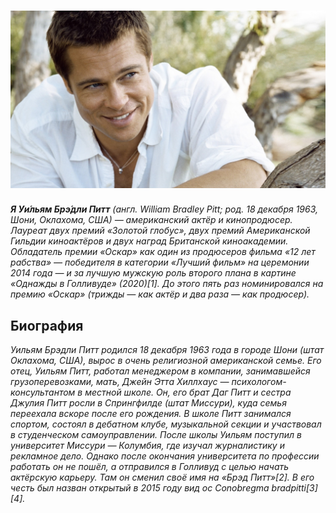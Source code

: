 # ![Фото для анкеты](7ce958b5eef6ed6d3d44.jpg)

_**Я Уи́льям Брэ́дли Питт** (англ. William Bradley Pitt; род. 18 декабря 1963, Шони, Оклахома, США) — американский актёр и кинопродюсер. Лауреат двух премий «Золотой глобус», двух премий Американской Гильдии киноактёров и двух наград Британской киноакадемии. Обладатель премии «Оскар» как один из продюсеров фильма «12 лет рабства» — победителя в категории «Лучший фильм» на церемонии 2014 года — и за лучшую мужскую роль второго плана в картине «Однажды в Голливуде» (2020)[1]. До этого пять раз номинировался на премию «Оскар» (трижды — как актёр и два раза — как продюсер)._

## Биография 
_Уильям Брэдли Питт родился 18 декабря 1963 года в городе Шони (штат Оклахома, США), вырос в очень религиозной американской семье. Его отец, Уильям Питт, работал менеджером в компании, занимавшейся грузоперевозками, мать, Джейн Этта Хиллхаус — психологом-консультантом в местной школе. Он, его брат Даг Питт и сестра Джулия Питт росли в Спрингфилде (штат Миссури), куда семья переехала вскоре после его рождения. В школе Питт занимался спортом, состоял в дебатном клубе, музыкальной секции и участвовал в студенческом самоуправлении. После школы Уильям поступил в университет Миссури — Колумбия, где изучал журналистику и рекламное дело. Однако после окончания университета по профессии работать он не пошёл, а отправился в Голливуд с целью начать актёрскую карьеру. Там он сменил своё имя на «Брэд Питт»[2]. В его честь был назван открытый в 2015 году вид ос Conobregma bradpitti[3][4]._